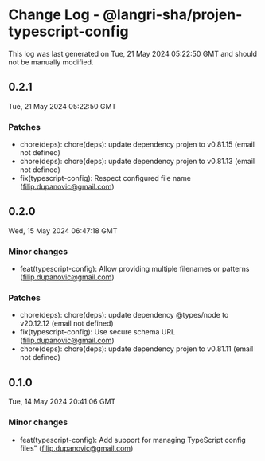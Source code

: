 # Change Log - @langri-sha/projen-typescript-config

This log was last generated on Tue, 21 May 2024 05:22:50 GMT and should not be manually modified.

<!-- Start content -->

## 0.2.1

Tue, 21 May 2024 05:22:50 GMT

### Patches

- chore(deps): chore(deps): update dependency projen to v0.81.15 (email not defined)
- chore(deps): chore(deps): update dependency projen to v0.81.13 (email not defined)
- fix(typescript-config): Respect configured file name (filip.dupanovic@gmail.com)

## 0.2.0

Wed, 15 May 2024 06:47:18 GMT

### Minor changes

- feat(typescript-config): Allow providing multiple filenames or patterns (filip.dupanovic@gmail.com)

### Patches

- chore(deps): chore(deps): update dependency @types/node to v20.12.12 (email not defined)
- fix(typescript-config): Use secure schema URL (filip.dupanovic@gmail.com)
- chore(deps): chore(deps): update dependency projen to v0.81.11 (email not defined)

## 0.1.0

Tue, 14 May 2024 20:41:06 GMT

### Minor changes

- feat(typescript-config): Add support for managing TypeScript config files" (filip.dupanovic@gmail.com)
